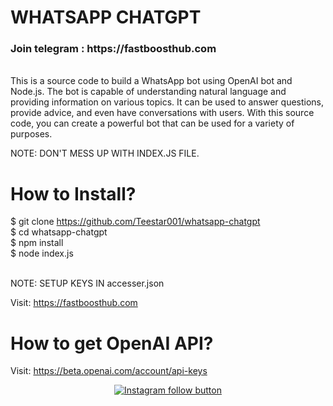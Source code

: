 # WHATSAPP CHATGPT
<h3><b>Join telegram</b> : https://fastboosthub.com <br></h3>
<br>
This is a source code to build a WhatsApp bot using OpenAI bot and Node.js. The bot is capable of understanding natural language and providing information on various topics. It can be used to answer questions, provide advice, and even have conversations with users. With this source code, you can create a powerful bot that can be used for a variety of purposes. <br>

NOTE: DON'T MESS UP WITH INDEX.JS FILE. <br>

# How to Install? 
$ git clone https://github.com/Teestar001/whatsapp-chatgpt <br>
$ cd whatsapp-chatgpt <br>
$ npm install <br>
$ node index.js <br>

<br> NOTE: SETUP KEYS IN accesser.json


Visit: https://fastboosthub.com <br>

# How to get OpenAI API?
Visit: https://beta.openai.com/account/api-keys

<div align="center">
  <a href="https://www.instagram.com/fastboosthub/">
    <img src="https://img.shields.io/badge/Follow%20%40fastboosthub-Follow%20on%20Instagram-833AB4?logo=instagram&style=for-the-badge" alt="Instagram follow button">
  </a>
</div>
